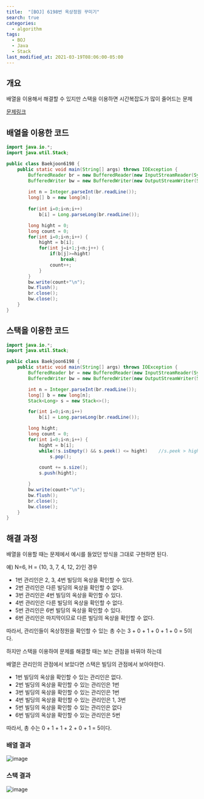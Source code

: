 ```yaml
---
title:  "[BOJ] 6198번 옥상정원 꾸미기"
search: true
categories: 
  - algorithm
tags:
  - BOJ
  - Java
  - Stack
last_modified_at: 2021-03-19T08:06:00-05:00
---
```


## 개요

배열을 이용해서 해결할 수 있지만 스택을 이용하면 시간복잡도가 많이 줄어드는 문제

[문제링크](https://www.acmicpc.net/problem/6198)


## 배열을 이용한 코드

```java
import java.io.*;
import java.util.Stack;

public class Baekjoon6198 {
	public static void main(String[] args) throws IOException {
        BufferedReader br = new BufferedReader(new InputStreamReader(System.in));
        BufferedWriter bw = new BufferedWriter(new OutputStreamWriter(System.out));
		
        int n = Integer.parseInt(br.readLine());
        long[] b = new long[n];
		
        for(int i=0;i<n;i++)
        	b[i] = Long.parseLong(br.readLine());

        long hight = 0;
        long count = 0;
        for(int i=0;i<n;i++) {
        	hight = b[i];
        	for(int j=i+1;j<n;j++) {
        		if(b[j]>=hight) 
        			break;
        		count++;
        	}
        }
        bw.write(count+"\n");
        bw.flush();
        br.close();
        bw.close();
	}
}
```

## 스택을 이용한 코드

```java
import java.io.*;
import java.util.Stack;

public class Baekjoon6198 {
    public static void main(String[] args) throws IOException {
        BufferedReader br = new BufferedReader(new InputStreamReader(System.in));
        BufferedWriter bw = new BufferedWriter(new OutputStreamWriter(System.out));

        int n = Integer.parseInt(br.readLine());
        long[] b = new long[n];
        Stack<Long> s = new Stack<>();

        for(int i=0;i<n;i++)
            b[i] = Long.parseLong(br.readLine());

        long hight;
        long count = 0;
        for(int i=0;i<n;i++) {
            hight = b[i];
            while(!s.isEmpty() && s.peek() <= hight)    //s.peek > hight
                s.pop();

            count += s.size();
            s.push(hight);

        }
        bw.write(count+"\n");
        bw.flush();
        br.close();
        bw.close();
    }
}
```

## 해결 과정

배열을 이용할 때는 문제에서 예시를 들었던 방식을 그대로 구현하면 된다.

예) N=6, H = {10, 3, 7, 4, 12, 2}인 경우

- 1번 관리인은 2, 3, 4번 빌딩의 옥상을 확인할 수 있다.
- 2번 관리인은 다른 빌딩의 옥상을 확인할 수 없다.
- 3번 관리인은 4번 빌딩의 옥상을 확인할 수 있다.
- 4번 관리인은 다른 빌딩의 옥상을 확인할 수 없다.
- 5번 관리인은 6번 빌딩의 옥상을 확인할 수 있다.
- 6번 관리인은 마지막이므로 다른 빌딩의 옥상을 확인할 수 없다.

따라서, 관리인들이 옥상정원을 확인할 수 있는 총 수는 3 + 0 + 1 + 0 + 1 + 0 = 5이다.

하지만 스택을 이용하여 문제를 해결할 때는 보는 관점을 바꿔야 하는데

배열은 관리인의 관점에서 보았다면 스택은 빌딩의 관점에서 보아야한다.

- 1번 빌딩의 옥상을 확인할 수 있는 관리인은 없다.
- 2번 빌딩의 옥상을 확인할 수 있는 관리인은 1번
- 3번 빌딩의 옥상을 확인할 수 있는 관리인은 1번
- 4번 빌딩의 옥상을 확인할 수 있는 관리인은 1, 3번
- 5번 빌딩의 옥상을 확인할 수 있는 관리인은 없다
- 6번 빌딩의 옥상을 확인할 수 있는 관리인은 5번

따라서, 총 수는 0 + 1 + 1 + 2 + 0 + 1 = 5이다.

### 배열 결과

![image](https://user-images.githubusercontent.com/47655983/98334659-b0be6780-2046-11eb-9293-627673b351fe.png)

### 스택 결과

![image](https://user-images.githubusercontent.com/47655983/98334694-c764be80-2046-11eb-8b03-59d7e323dc03.png)
